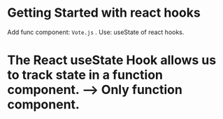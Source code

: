 # Getting Started with react hooks

Add func component: `Vote.js` .
Use: useState of react hooks.

# The React useState Hook allows us to track state in a function component. --> Only function component.
